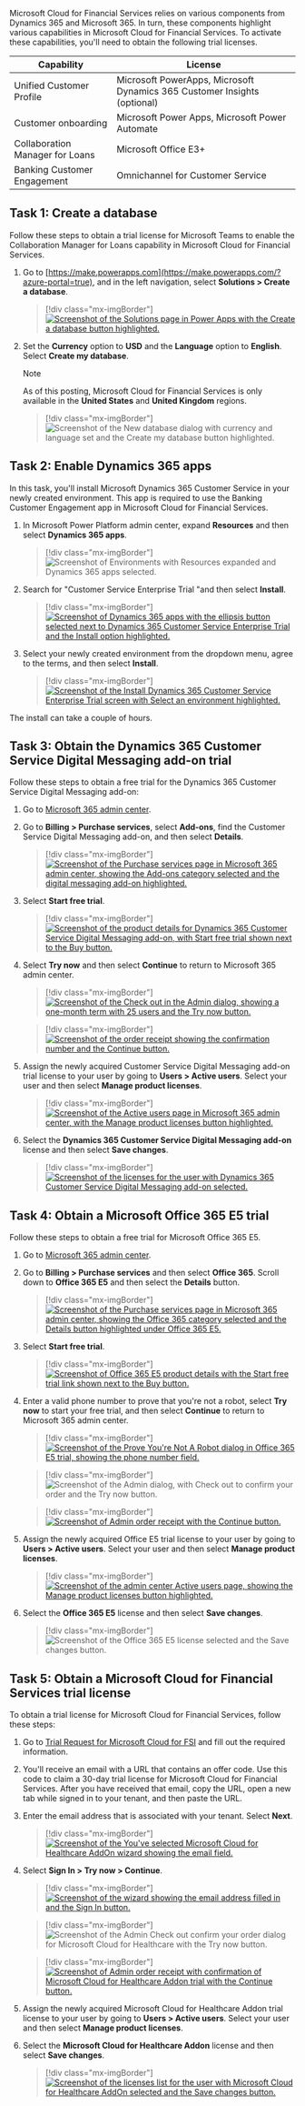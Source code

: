 Microsoft Cloud for Financial Services relies on various components from Dynamics 365 and Microsoft 365. In turn, these components highlight various capabilities in Microsoft Cloud for Financial Services. To activate these capabilities, you'll need to obtain the following trial licenses.

| Capability | License |
|------------|---------|
| Unified Customer Profile | Microsoft PowerApps, Microsoft Dynamics 365 Customer Insights (optional) |
| Customer onboarding | Microsoft Power Apps, Microsoft Power Automate |
| Collaboration Manager for Loans | Microsoft Office E3+ |
| Banking Customer Engagement | Omnichannel for Customer Service |

## Task 1: Create a database

Follow these steps to obtain a trial license for Microsoft Teams to enable the Collaboration Manager for Loans capability in Microsoft Cloud for Financial Services.

1. Go to [https://make.powerapps.com](https://make.powerapps.com/?azure-portal=true), and in the left navigation, select **Solutions > Create a database**.

    > [!div class="mx-imgBorder"]
    > [![Screenshot of the Solutions page in Power Apps with the Create a database button highlighted.](../media/solutions.png)](../media/solutions.png#lightbox)

1. Set the **Currency** option to **USD** and the **Language** option to **English**. Select **Create my database**.

    > [!NOTE]
    > As of this posting, Microsoft Cloud for Financial Services is only available in the **United States** and **United Kingdom** regions.

    > [!div class="mx-imgBorder"]
    > ![Screenshot of the New database dialog with currency and language set and the Create my database button highlighted.](../media/language.png)

## Task 2: Enable Dynamics 365 apps

In this task, you'll install Microsoft Dynamics 365 Customer Service in your newly created environment. This app is required to use the Banking Customer Engagement app in Microsoft Cloud for Financial Services.

1. In Microsoft Power Platform admin center, expand **Resources** and then select **Dynamics 365 apps**.

    > [!div class="mx-imgBorder"]
    > ![Screenshot of Environments with Resources expanded and Dynamics 365 apps selected.](../media/environments.png)

1. Search for "Customer Service Enterprise Trial "and then select **Install**.

    > [!div class="mx-imgBorder"]
    > [![Screenshot of Dynamics 365 apps with the ellipsis button selected next to Dynamics 365 Customer Service Enterprise Trial and the Install option highlighted.](../media/install.png)](../media/install.png#lightbox)

1. Select your newly created environment from the dropdown menu, agree to the terms, and then select **Install**.

    > [!div class="mx-imgBorder"]
    > [![Screenshot of the Install Dynamics 365 Customer Service Enterprise Trial screen with Select an environment highlighted.](../media/agree.png)](../media/agree.png#lightbox)

The install can take a couple of hours.

## Task 3: Obtain the Dynamics 365 Customer Service Digital Messaging add-on trial

Follow these steps to obtain a free trial for the Dynamics 365 Customer Service Digital Messaging add-on:

1. Go to [Microsoft 365 admin center](https://admin.microsoft.com/?azure-portal=true).

1. Go to **Billing > Purchase services**, select **Add-ons**, find the Customer Service Digital Messaging add-on, and then select **Details**.

    > [!div class="mx-imgBorder"]
    > [![Screenshot of the Purchase services page in Microsoft 365 admin center, showing the Add-ons category selected and the digital messaging add-on highlighted.](../media/purchase.png)](../media/purchase.png#lightbox)

1. Select **Start free trial**.

    > [!div class="mx-imgBorder"]
    > [![Screenshot of the product details for Dynamics 365 Customer Service Digital Messaging add-on, with Start free trial shown next to the Buy button.](../media/free.png)](../media/free.png#lightbox)

1. Select **Try now** and then select **Continue** to return to Microsoft 365 admin center.

    > [!div class="mx-imgBorder"]
    > [![Screenshot of the Check out in the Admin dialog, showing a one-month term with 25 users and the Try now button.](../media/try.png)](../media/try.png#lightbox)

    > [!div class="mx-imgBorder"]
    > [![Screenshot of the order receipt showing the confirmation number and the Continue button.](../media/receipt.png)](../media/receipt.png#lightbox)

1. Assign the newly acquired Customer Service Digital Messaging add-on trial license to your user by going to **Users > Active users**. Select your user and then select **Manage product licenses**.

    > [!div class="mx-imgBorder"]
    > [![Screenshot of the Active users page in Microsoft 365 admin center, with the Manage product licenses button highlighted.](../media/active.png)](../media/active.png#lightbox)

1. Select the **Dynamics 365 Customer Service Digital Messaging add-on** license and then select **Save changes**.

    > [!div class="mx-imgBorder"]
    > [![Screenshot of the licenses for the user with Dynamics 365 Customer Service Digital Messaging add-on selected.](../media/licenses.png)](../media/licenses.png#lightbox)

## Task 4: Obtain a Microsoft Office 365 E5 trial

Follow these steps to obtain a free trial for Microsoft Office 365 E5.

1. Go to [Microsoft 365 admin center](https://admin.microsoft.com/?azure-portal=true).

1. Go to **Billing > Purchase services** and then select **Office 365**. Scroll down to **Office 365 E5** and then select the **Details** button.

    > [!div class="mx-imgBorder"]
    > [![Screenshot of the Purchase services page in Microsoft 365 admin center, showing the Office 365 category selected and the Details button highlighted under Office 365 E5.](../media/office.png)](../media/office.png#lightbox)

1. Select **Start free trial**.

    > [!div class="mx-imgBorder"]
    > [![Screenshot of Office 365 E5 product details with the Start free trial link shown next to the Buy button.](../media/e-5-trial.png)](../media/e-5-trial.png#lightbox)

1. Enter a valid phone number to prove that you're not a robot, select **Try now** to start your free trial, and then select **Continue** to return to Microsoft 365 admin center.

    > [!div class="mx-imgBorder"]
    > [![Screenshot of the Prove You're Not A Robot dialog in Office 365 E5 trial, showing the phone number field.](../media/robot.png)](../media/robot.png#lightbox)

    > [!div class="mx-imgBorder"]
    > ![Screenshot of the Admin dialog, with Check out to confirm your order and the Try now button.](../media/confirm-e-5.png)

    > [!div class="mx-imgBorder"]
    > [![Screenshot of Admin order receipt with the Continue button.](../media/receipt-e-5.png)](../media/receipt-e-5.png#lightbox)

1. Assign the newly acquired Office E5 trial license to your user by going to **Users > Active users**. Select your user and then select **Manage product licenses**.

    > [!div class="mx-imgBorder"]
    > [![Screenshot of the admin center Active users page, showing the Manage product licenses button highlighted.](../media/manage.png)](../media/manage.png#lightbox)

1. Select the **Office 365 E5** license and then select **Save changes**.

    > [!div class="mx-imgBorder"]
    > ![Screenshot of the Office 365 E5 license selected and the Save changes button.](../media/license-e-5.png)

## Task 5: Obtain a Microsoft Cloud for Financial Services trial license

To obtain a trial license for Microsoft Cloud for Financial Services, follow these steps:

1.  Go to [Trial Request for Microsoft Cloud for FSI](https://aka.ms/FSITrial/?azure-portal=true) and fill out the required information.

1. You'll receive an email with a URL that contains an offer code. Use this code to claim a 30-day trial license for Microsoft Cloud for Financial Services. After you have received that email, copy the URL, open a new tab while signed in to your tenant, and then paste the URL.

1. Enter the email address that is associated with your tenant. Select **Next**.

    > [!div class="mx-imgBorder"]
    > [![Screenshot of the You've selected Microsoft Cloud for Healthcare AddOn wizard showing the email field.](../media/email-health.png)](../media/email-health.png#lightbox)

1. Select **Sign In > Try now > Continue**.

    > [!div class="mx-imgBorder"]
    > [![Screenshot of the wizard showing the email address filled in and the Sign In button.](../media/sign-in.png)](../media/sign-in.png#lightbox)

    > [!div class="mx-imgBorder"]
    > ![Screenshot of the Admin Check out confirm your order dialog for Microsoft Cloud for Healthcare with the Try now button.](../media/try-health.png)

    > [!div class="mx-imgBorder"]
    > [![Screenshot of Admin order receipt with confirmation of Microsoft Cloud for Healthcare Addon trial with the Continue button.](../media/receipt-health.png)](../media/receipt-health.png#lightbox)

1. Assign the newly acquired Microsoft Cloud for Healthcare Addon trial license to your user by going to **Users > Active users**. Select your user and then select **Manage product licenses**.

1. Select the **Microsoft Cloud for Healthcare Addon** license and then select **Save changes**.

    > [!div class="mx-imgBorder"]
    > [![Screenshot of the licenses list for the user with Microsoft Cloud for Healthcare AddOn selected and the Save changes button.](../media/license-health.png)](../media/license-health.png#lightbox)
